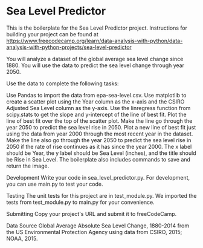 # Sea Level Predictor

This is the boilerplate for the Sea Level Predictor project. Instructions for building your project can be found at https://www.freecodecamp.org/learn/data-analysis-with-python/data-analysis-with-python-projects/sea-level-predictor

You will analyze a dataset of the global average sea level change since 1880. You will use the data to predict the sea level change through year 2050.

Use the data to complete the following tasks:

Use Pandas to import the data from epa-sea-level.csv.
Use matplotlib to create a scatter plot using the Year column as the x-axis and the CSIRO Adjusted Sea Level column as the y-axis.
Use the linregress function from scipy.stats to get the slope and y-intercept of the line of best fit. Plot the line of best fit over the top of the scatter plot. Make the line go through the year 2050 to predict the sea level rise in 2050.
Plot a new line of best fit just using the data from year 2000 through the most recent year in the dataset. Make the line also go through the year 2050 to predict the sea level rise in 2050 if the rate of rise continues as it has since the year 2000.
The x label should be Year, the y label should be Sea Level (inches), and the title should be Rise in Sea Level.
The boilerplate also includes commands to save and return the image.

Development
Write your code in sea_level_predictor.py. For development, you can use main.py to test your code.

Testing
The unit tests for this project are in test_module.py. We imported the tests from test_module.py to main.py for your convenience.

Submitting
Copy your project's URL and submit it to freeCodeCamp.

Data Source
Global Average Absolute Sea Level Change, 1880-2014 from the US Environmental Protection Agency using data from CSIRO, 2015; NOAA, 2015.